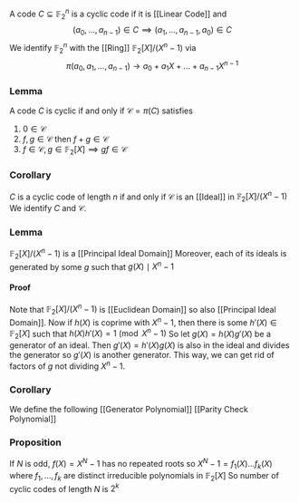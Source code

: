 A code $C\subseteq \mathbb{F}_{2}^{n}$ is a cyclic code if it is [[Linear Code]] and 
$$
(a_{0},\dots,a_{n-1})\in C\implies(a_{1},\dots,a_{n-1},a_{0})\in C
$$
We identify $\mathbb{F}_{2}^{n}$ with the [[Ring]] $\mathbb{F}_{2}[X] / (X^{n}-1)$ via
$$
\pi(a_{0},a_{1},\dots,a_{n-1})\to a_{0}+a_{1}X+\dots+a_{n-1}X^{n-1} 
$$
### Lemma
A code $C$ is cyclic if and only if $\mathcal{C}=\pi(C)$ satisfies
1. $0\in \mathcal{C}$
2. $f,g\in \mathcal{C}$ then $f+g\in \mathcal{C}$
3. $f\in \mathcal{C}, g\in \mathbb{F}_{2}[X]\implies gf\in \mathcal{C}$
### Corollary
$C$ is a cyclic code of length $n$ if and only if $\mathcal{C}$ is an [[Ideal]] in $\mathbb{F}_{2}[X] / (X^{n}-1)$
We identify $C$ and $\mathcal{C}$.
### Lemma
$\mathbb{F}_{2}[X] /(X^{n}-1)$ is a [[Principal Ideal Domain]]
Moreover, each of its ideals is generated by some $g$ such that $g(X)\mid X^{n}-1$
#### Proof
Note that $\mathbb{F}_{2}[X] /(X^{n}-1)$ is [[Euclidean Domain]] 
so also [[Principal Ideal Domain]].
Now if $h(X)$ is coprime with $X^{n}-1$, then there is some $h'(X)\in \mathbb{F}_{2}[X]$ 
such that $h(X)h'(X)=1\pmod{X^{n}-1}$
So let $g(X)=h(X)g'(X)$ be a generator of an ideal.
Then $g'(X)=h'(X)g(X)$ is also in the ideal and divides the generator 
so $g'(X)$ is another generator. 
This way, we can get rid of factors of $g$ not dividing $X^{n}-1$.

### Corollary
We define the following
[[Generator Polynomial]]
[[Parity Check Polynomial]]
### Proposition
If $N$ is odd, $f(X)=X^{N}-1$ has no repeated roots so
$X^{N}-1=f_{1}(X)\dots f_{k}(X)$ where $f_{1},\dots,f_{k}$ are distinct irreducible polynomials in $\mathbb{F}_{2}[X]$ 
So number of cyclic codes of length $N$ is $2^{k}$

